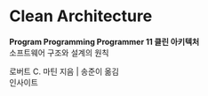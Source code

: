 # Clean Architecture

**Program Programming Programmer 11 클린 아키텍처**  
소프트웨어 구조와 설계의 원칙

로버트 C. 마틴 지음 | 송준이 옮김  
인사이트
